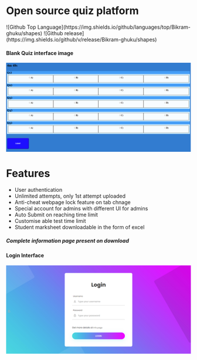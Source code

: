 <h1> Open source quiz platform</h1>
![Github Top Language](https://img.shields.io/github/languages/top/Bikram-ghuku/shapes)
![Github release](https://img.shields.io/github/v/release/Bikram-ghuku/shapes)

<h4>Blank Quiz interface image</h4>
<img src="https://raw.githubusercontent.com/Bikram-ghuku/quizwebsite/V1.0-alpha/assests/quiz_interface.png">

<h1>Features</h1>
<ul>
	<li>User authentication</li>
	<li>Unlimited attempts, only 1st attempt uploaded</li>
	<li>Anti-cheat webpage lock feature on tab chnage</li>
	<li>Special account for admins with different UI for admins</li>
	<li>Auto Submit on reaching time limit</li>
	<li>Customise able test time limit</li>
	<li>Student marksheet downloadable in the form of excel</li>
</ul>

<h5>Complete information page present on download</h5>

<h4>Login Interface</h4>
<img src="https://raw.githubusercontent.com/Bikram-ghuku/quizwebsite/V1.0-alpha/assests/login.png">

